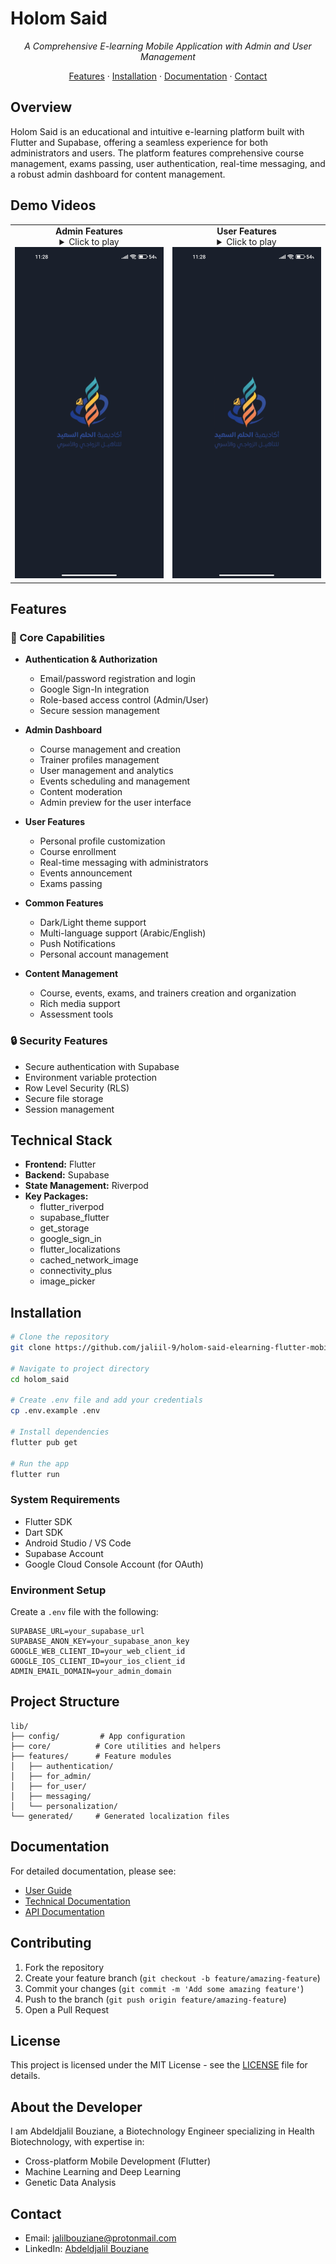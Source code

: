 # Holom Said

<div align="center">
    
*A Comprehensive E-learning Mobile Application with Admin and User Management*

[Features](#features) · [Installation](#installation) · [Documentation](#documentation) · [Contact](#contact)

</div>

## Overview

Holom Said is an educational and intuitive e-learning platform built with Flutter and Supabase, offering a seamless experience for both administrators and users. The platform features comprehensive course management, exams passing, user authentication, real-time messaging, and a robust admin dashboard for content management.

## Demo Videos

<div align="center">
  <table>
    <tr>
      <td align="center" width="50%">
        <strong>Admin Features</strong><br>
        <details>
          <summary>Click to play</summary>
          <img src="assets/0e024cf004444f65b6cc63a3df47a83a.gif" alt="Admin Dashboard Demo" width="100%">
        </details>
        <img src="assets/demo-poster.jpg" alt="Admin Dashboard Preview" width="100%">
      </td>
      <td align="center" width="50%">
        <strong>User Features</strong><br>
        <details>
          <summary>Click to play</summary>
          <img src="assets/f2bb49f979814ff68e50544aa16d3929.gif" alt="User Interface Demo" width="100%">
        </details>
        <img src="assets/demo-poster.jpg" alt="User Interface Preview" width="100%">
      </td>
    </tr>
  </table>
</div>

## Features

### 🎯 Core Capabilities

- **Authentication & Authorization**
  - Email/password registration and login
  - Google Sign-In integration
  - Role-based access control (Admin/User)
  - Secure session management

- **Admin Dashboard**
  - Course management and creation
  - Trainer profiles management
  - User management and analytics
  - Events scheduling and management
  - Content moderation
  - Admin preview for the user interface

- **User Features**
  - Personal profile customization
  - Course enrollment
  - Real-time messaging with administrators
  - Events announcement
  - Exams passing

- **Common Features**
  - Dark/Light theme support
  - Multi-language support (Arabic/English)
  - Push Notifications
  - Personal account management

- **Content Management**
  - Course, events, exams, and trainers creation and organization
  - Rich media support
  - Assessment tools

### 🔒 Security Features
- Secure authentication with Supabase
- Environment variable protection
- Row Level Security (RLS)
- Secure file storage
- Session management

## Technical Stack

- **Frontend:** Flutter
- **Backend:** Supabase
- **State Management:** Riverpod
- **Key Packages:**
  - flutter_riverpod
  - supabase_flutter
  - get_storage
  - google_sign_in
  - flutter_localizations
  - cached_network_image
  - connectivity_plus
  - image_picker

## Installation

```bash
# Clone the repository
git clone https://github.com/jaliil-9/holom-said-elearning-flutter-mobile-app.git

# Navigate to project directory
cd holom_said

# Create .env file and add your credentials
cp .env.example .env

# Install dependencies
flutter pub get

# Run the app
flutter run
```

### System Requirements

- Flutter SDK
- Dart SDK
- Android Studio / VS Code
- Supabase Account
- Google Cloud Console Account (for OAuth)

### Environment Setup

Create a `.env` file with the following:

```
SUPABASE_URL=your_supabase_url
SUPABASE_ANON_KEY=your_supabase_anon_key
GOOGLE_WEB_CLIENT_ID=your_web_client_id
GOOGLE_IOS_CLIENT_ID=your_ios_client_id
ADMIN_EMAIL_DOMAIN=your_admin_domain
```

## Project Structure

```
lib/
├── config/         # App configuration
├── core/          # Core utilities and helpers
├── features/      # Feature modules
│   ├── authentication/
│   ├── for_admin/
│   ├── for_user/
│   ├── messaging/
│   └── personalization/
└── generated/     # Generated localization files
```

## Documentation

For detailed documentation, please see:
- [User Guide](docs/USER_GUIDE.md)
- [Technical Documentation](docs/TECHNICAL.md)
- [API Documentation](docs/API.md)

## Contributing

1. Fork the repository
2. Create your feature branch (`git checkout -b feature/amazing-feature`)
3. Commit your changes (`git commit -m 'Add some amazing feature'`)
4. Push to the branch (`git push origin feature/amazing-feature`)
5. Open a Pull Request

## License

This project is licensed under the MIT License - see the [LICENSE](LICENSE) file for details.

## About the Developer

I am Abdeldjalil Bouziane, a Biotechnology Engineer specializing in Health Biotechnology, with expertise in:
- Cross-platform Mobile Development (Flutter)
- Machine Learning and Deep Learning
- Genetic Data Analysis

## Contact

- Email: jalilbouziane@protonmail.com
- LinkedIn: [Abdeldjalil Bouziane](https://www.linkedin.com/in/abdeldjalil-bouziane-0a7079288/)
